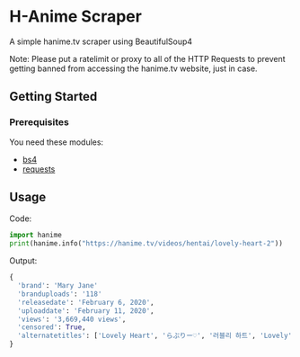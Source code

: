 # H-Anime Scraper
A simple hanime.tv scraper using BeautifulSoup4

Note: Please put a ratelimit or proxy to all of the HTTP Requests to prevent getting banned from accessing the hanime.tv website, just in case.

## Getting Started

### Prerequisites

You need these modules:

* [bs4](https://pypi.org/project/bs4/)
* [requests](https://pypi.org/project/requests/)

## Usage

Code:
```python
import hanime
print(hanime.info("https://hanime.tv/videos/hentai/lovely-heart-2"))
```

Output:
```python
{
  'brand': 'Mary Jane'
  'branduploads': '118'
  'releasedate': 'February 6, 2020',
  'uploaddate': 'February 11, 2020',
  'views': '3,669,440 views',
  'censored': True,
  'alternatetitles': ['Lovely Heart', 'らぶりー♡', '러블리 하트', 'Lovely', 'Lovely ♡', 'Lovely Heart']
}
```
